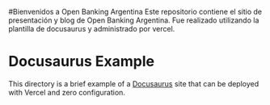 #Bienvenidos a Open Banking Argentina 
Este repositorio contiene el sitio de presentación y blog de Open Banking Argentina. 
Fue realizado utilizando la plantilla de docusaurus y administrado por vercel.


# Docusaurus Example

This directory is a brief example of a [Docusaurus](https://v2.docusaurus.io) site that can be deployed with Vercel and zero configuration.

